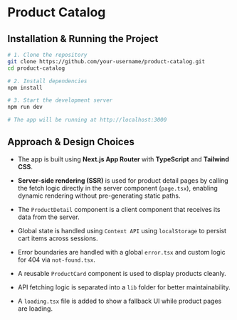 
# Product Catalog

##  Installation & Running the Project

```bash
# 1. Clone the repository
git clone https://github.com/your-username/product-catalog.git
cd product-catalog

# 2. Install dependencies
npm install

# 3. Start the development server
npm run dev

# The app will be running at http://localhost:3000
```

## Approach & Design Choices



-   The app is built using **Next.js App Router** with **TypeScript** and **Tailwind CSS**.
        
-   **Server-side rendering (SSR)** is used for product detail pages by calling the fetch logic directly in the server component (`page.tsx`), enabling dynamic rendering without pre-generating static paths.
    
-   The `ProductDetail` component is a client component that receives its data from the server.
    
-   Global state is handled using `Context API` using `localStorage` to persist cart items across sessions.
    
-   Error boundaries are handled with a global `error.tsx` and custom logic for 404 via `not-found.tsx`.
    
-   A reusable `ProductCard` component is used to display products cleanly.
    
-   API fetching logic is separated into a `lib` folder for better maintainability.
    
-   A `loading.tsx` file is added to show a fallback UI while product pages are loading.